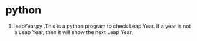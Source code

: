 # python
1. leapYear.py
     .This is a python program to check Leap Year. If a year is not a Leap Year, then it will show the next Leap Year,
